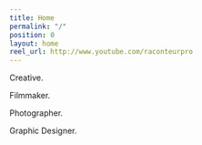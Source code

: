 ```yaml
---
title: Home
permalink: "/"
position: 0
layout: home
reel_url: http://www.youtube.com/raconteurpro
---
```


Creative.

Filmmaker.

Photographer.

Graphic Designer.
